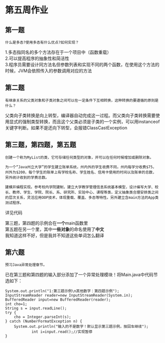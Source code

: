 # 第五周作业

## 第一题

    什么是多态?使用多态有什么优点?如何实现？

1.多态指同名的多个方法存在于一个项目中（函数重载）  
2.可以提高程序的抽象性和简洁性  
3.程序员需要设计同方法名但参数列表和实现不同的两个函数，在使用这个方法的时候，JVM会依照传入的参数调用对应的方法  

## 第二题

    有继承关系的父类对象和子类对象之间可以在一定条件下互相转换，这种转换的要遵循的原则是什么？

父类向子类转换是向上转型，编译器自动完成这一过程。而父类向子类转换需要使用显式的强制类型转换，而且这个父类必须是子类的一个实例，可以用instanceof关键字判断。如果不是还向下转型，会报错ClassCastException

## 第三题，第四题，第五题

    创建一个称为MyList的类，它可存储任何类型的对象，并可以在任何时候增加或删除对象。

    为一个“Java州立大学”的学生建立账单系统，州内外的学生收费不同，州内每学分收费$75，州外为$200，每个学生的账单上有学校名称、学生姓名、信用卡使用的时间以及账单的总数，另外统计收到的学费总数。

    建模并编程实现。参考校内学院建制，建立大学教学管理信息系统基本模型，设计编写大学、校长、教师、学生、学院、院长、系、研究所、实验中心、课程等类，定义抽象类合理安排类之间的层次关系，灵活应用OOP技术，体现重载、覆盖、多态等特性。另外建立含main方法的App类测试程序。

详见代码  

第三题，第四题的示例合在**一个**main函数里  
第五题在另一个里，其中**一些对象**的命名使用了**中文**  
我知道这样不好，但是我并不知道这些单词怎么翻译

## 第六题

    预习Java异常处理章节。

已在第三题和第四题的输入部分添加了一个异常处理模块！将Main.java中代码节选如下：  

    System.out.println("1:第三题示例\n其他数字：第四题示例");
    InputStreamReader reader=new InputStreamReader(System.in);
    BufferedReader input=new BufferedReader(reader);
    int cho=1;
    String s = input.readLine();
    try {
        cho = Integer.parseInt(s);
    } catch (NumberFormatException n) {
        System.out.println("输入的不是数字！默认显示第三题示例，按回车继续");
                int i=input.read();//实现暂停
    }
